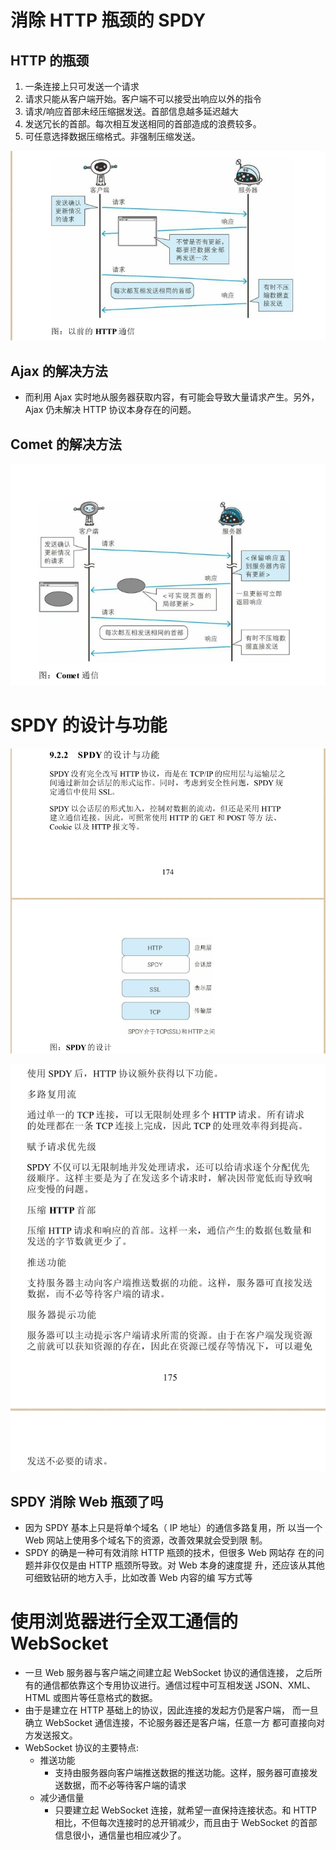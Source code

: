 # 消除 HTTP 瓶颈的 SPDY
## HTTP 的瓶颈
1. 一条连接上只可发送一个请求
2. 请求只能从客户端开始。客户端不可以接受出响应以外的指令
3. 请求/响应首部未经压缩据发送。首部信息越多延迟越大
4. 发送冗长的首部。每次相互发送相同的首部造成的浪费较多。
5. 可任意选择数据压缩格式。非强制压缩发送。

![](https://raw.githubusercontent.com/1391020381/Web-Foundation/master/articles/HTTP%E3%80%81TCP%E3%80%81IP/img/%E4%BB%A5%E5%89%8D%E7%9A%84%20HTTP%20%E9%80%9A%E4%BF%A1.png)

## Ajax 的解决方法
* 而利用 Ajax 实时地从服务器获取内容，有可能会导致大量请求产生。另外，Ajax 仍未解决 HTTP 协议本身存在的问题。
## Comet 的解决方法

![](https://raw.githubusercontent.com/1391020381/Web-Foundation/master/articles/HTTP%E3%80%81TCP%E3%80%81IP/img/Comet%20%E9%80%9A%E4%BF%A1.png)

# SPDY 的设计与功能
![](https://raw.githubusercontent.com/1391020381/Web-Foundation/master/articles/HTTP%E3%80%81TCP%E3%80%81IP/img/SPDY%20%E7%9A%84%E8%AE%BE%E8%AE%A1%E4%B8%8E%E5%8A%9F%E8%83%BD.png)

![](https://raw.githubusercontent.com/1391020381/Web-Foundation/master/articles/HTTP%E3%80%81TCP%E3%80%81IP/img/%E4%BD%BF%E7%94%A8%20SPDY%20%E5%90%8E%EF%BC%8CHTTP%20%E5%8D%8F%E8%AE%AE%E9%A2%9D%E5%A4%96%E8%8E%B7%E5%BE%97%E4%BB%A5%E4%B8%8B%E5%8A%9F%E8%83%BD.png)

## SPDY 消除 Web 瓶颈了吗
* 因为 SPDY 基本上只是将单个域名（ IP 地址）的通信多路复用，所
以当一个 Web 网站上使用多个域名下的资源，改善效果就会受到限
制。
* SPDY 的确是一种可有效消除 HTTP 瓶颈的技术，但很多 Web 网站存
在的问题并非仅仅是由 HTTP 瓶颈所导致。对 Web 本身的速度提
升，还应该从其他可细致钻研的地方入手，比如改善 Web 内容的编
写方式等


# 使用浏览器进行全双工通信的WebSocket
* 一旦 Web 服务器与客户端之间建立起 WebSocket 协议的通信连接，
之后所有的通信都依靠这个专用协议进行。通信过程中可互相发送
JSON、XML、HTML 或图片等任意格式的数据。
* 由于是建立在 HTTP 基础上的协议，因此连接的发起方仍是客户端，
而一旦确立 WebSocket 通信连接，不论服务器还是客户端，任意一方
都可直接向对方发送报文。
* WebSocket 协议的主要特点:
    * 推送功能
        * 支持由服务器向客户端推送数据的推送功能。这样，服务器可直接发送数据，而不必等待客户端的请求
     * 减少通信量
        *   只要建立起 WebSocket 连接，就希望一直保持连接状态。和 HTTP 相比，不但每次连接时的总开销减少，而且由于 WebSocket 的首部信息很小，通信量也相应减少了。 